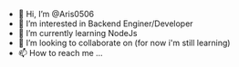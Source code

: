 - 👋 Hi, I’m @Aris0506
- 👀 I’m interested in Backend Enginer/Developer
- 🌱 I’m currently learning NodeJs
- 💞️ I’m looking to collaborate on (for now i'm still learning)
- 📫 How to reach me ...

<!---
Aris0506/Aris0506 is a ✨ special ✨ repository because its `README.md` (this file) appears on your GitHub profile.
You can click the Preview link to take a look at your changes.
--->
